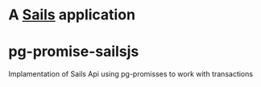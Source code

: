 A [Sails](http://sailsjs.org) application
=======
# pg-promise-sailsjs
Implamentation of Sails Api using pg-promisses to work with transactions

